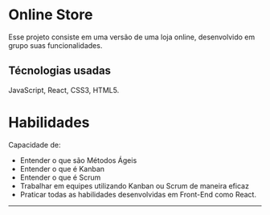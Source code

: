 # Online Store
Esse projeto consiste em uma versão de uma loja online, desenvolvido em grupo suas funcionalidades.

## Técnologias usadas
JavaScript, React, CSS3, HTML5.

# Habilidades

Capacidade de:

* Entender o que são Métodos Ágeis
* Entender o que é Kanban
* Entender o que é Scrum
* Trabalhar em equipes utilizando Kanban ou Scrum de maneira eficaz
* Praticar todas as habilidades desenvolvidas em Front-End como React.

---
